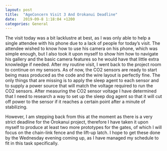 ```yaml
---
layout: post
title:  "AgeConcern Visit 3 And Orokanui Deadline"
date:   2019-09-8 1:18:04 +1200
categories: General
---
```


The visit today was a bit lacklustre at best, as I was only able to help a single attendee with his phone 
 due to a lack of people for today’s visit. The attendee wished to know how to use his camera on his phone, which was simple enough, 
 but I also took it upon myself to show him how to navigate his gallery and the basic camera features so he would have that little extra knowledge if needed.
 After my routine visit, I went back to the project room to continue on my sensors. As of now, the CO2 sensors are ready to start being mass produced as the code and 
 the wire layout is perfectly fine. The only things that are missing is to apply the sleep agent to each sensor and to supply a power source that will 
 match the voltage required to run the CO2 sensors. After measuring the CO2 sensor voltage I have determined that I need to research a 
 way to set up the sleep dog agent so that it will cut off power to the sensor if it reaches a certain point after a minute of stabilizing. 


However, I am stepping back from this at the moment as there is a very strict deadline for the Orokanui project, 
therefore I have taken it upon myself to produce at least two more prototypes for the gates, of which I will focus on the chain-link 
fence and the lift-up latch. I hope to get these done by the Wednesday evening coming up, as I have managed my schedule to fit in this task specifically.
